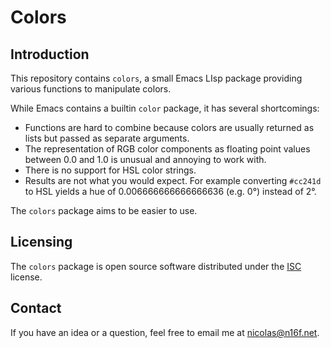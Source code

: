 # Colors
## Introduction
This repository contains `colors`, a small Emacs LIsp package providing
various functions to manipulate colors.

While Emacs contains a builtin `color` package, it has several shortcomings:

- Functions are hard to combine because colors are usually returned as lists
  but passed as separate arguments.
- The representation of RGB color components as floating point values between
  0.0 and 1.0 is unusual and annoying to work with.
- There is no support for HSL color strings.
- Results are not what you would expect. For example converting `#cc241d` to
  HSL yields a hue of 0.006666666666666636 (e.g. 0°) instead of 2°.
  
The `colors` package aims to be easier to use.

## Licensing
The `colors` package is open source software distributed under the
[ISC](https://opensource.org/licenses/ISC) license.

## Contact
If you have an idea or a question, feel free to email me at
<nicolas@n16f.net>.
